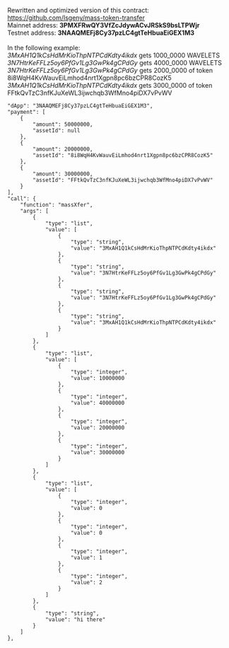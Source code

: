 Rewritten and optimized version of this contract: https://github.com/Isgeny/mass-token-transfer <br>
Mainnet address: **3PMXFRwQY3VfZcJdywACvJRSkS9bsLTPWjr** <br>
Testnet address: **3NAAQMEFj8Cy37pzLC4gtTeHbuaEiGEX1M3** <br>
<br>
In the following example: <br>
*3MxAH1Q1kCsHdMrKioThpNTPCdKdty4ikdx* gets 1000_0000 WAVELETS <br>
*3N7HtrKeFFLz5oy6PfGv1Lg3GwPk4gCPdGy* gets 4000_0000 WAVELETS <br>
*3N7HtrKeFFLz5oy6PfGv1Lg3GwPk4gCPdGy* gets 2000_0000 of token 8i8WqH4KvWauvEiLmhod4nrt1Xgpn8pc6bzCPR8CozK5 <br>
*3MxAH1Q1kCsHdMrKioThpNTPCdKdty4ikdx* gets 3000_0000 of token FFtkQvTzC3nfKJuXeWL3ijwchqb3WfMno4piDX7vPvWV <br>

    "dApp": "3NAAQMEFj8Cy37pzLC4gtTeHbuaEiGEX1M3",
    "payment": [
        {
            "amount": 50000000,
            "assetId": null
        },
        {
            "amount": 20000000,
            "assetId": "8i8WqH4KvWauvEiLmhod4nrt1Xgpn8pc6bzCPR8CozK5"
        },
        {
            "amount": 30000000,
            "assetId": "FFtkQvTzC3nfKJuXeWL3ijwchqb3WfMno4piDX7vPvWV"
        }
    ],
    "call": {
        "function": "massXfer",
        "args": [
            {
                "type": "list",
                "value": [
                    {
                        "type": "string",
                        "value": "3MxAH1Q1kCsHdMrKioThpNTPCdKdty4ikdx"
                    },
                    {
                        "type": "string",
                        "value": "3N7HtrKeFFLz5oy6PfGv1Lg3GwPk4gCPdGy"
                    },
                    {
                        "type": "string",
                        "value": "3N7HtrKeFFLz5oy6PfGv1Lg3GwPk4gCPdGy"
                    },
                    {
                        "type": "string",
                        "value": "3MxAH1Q1kCsHdMrKioThpNTPCdKdty4ikdx"
                    }
                ]
            },
            {
                "type": "list",
                "value": [
                    {
                        "type": "integer",
                        "value": 10000000
                    },
                    {
                        "type": "integer",
                        "value": 40000000
                    },
                    {
                        "type": "integer",
                        "value": 20000000
                    },
                    {
                        "type": "integer",
                        "value": 30000000
                    }
                ]
            },
            {
                "type": "list",
                "value": [
                    {
                        "type": "integer",
                        "value": 0
                    },
                    {
                        "type": "integer",
                        "value": 0
                    },
                    {
                        "type": "integer",
                        "value": 1
                    },
                    {
                        "type": "integer",
                        "value": 2
                    }
                ]
            },
            {
                "type": "string",
                "value": "hi there"
            }
        ]
    },

